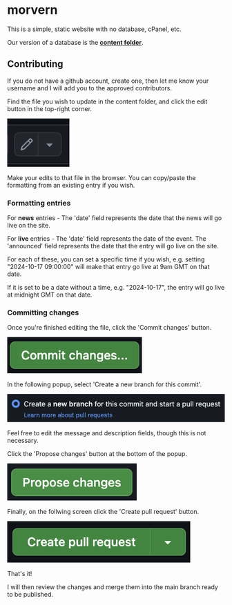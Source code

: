 # morvern

This is a simple, static website with no database, cPanel, etc.

Our version of a database is the **[content folder](https://github.com/morvern-web/morvern-web.github.io/tree/main/src/content)**.



## Contributing

If you do not have a github account, create one, then let me know your username and I will add you to the approved contributors.

Find the file you wish to update in the content folder, and click the edit button in the top-right corner.

![](./docs-1.png)

Make your edits to that file in the browser. You can copy/paste the formatting from an existing entry if you wish.



### Formatting entries

For **news** entries - The 'date' field represents the date that the news will go live on the site.

For **live** entries - The 'date' field represents the date of the event. The 'announced' field represents the date that the entry will go live on the site.

For each of these, you can set a specific time if you wish, e.g. setting "2024-10-17 09:00:00" will make that entry go live at 9am GMT on that date.

If it is set to be a date without a time, e.g. "2024-10-17", the entry will go live at midnight GMT on that date.



### Committing changes

Once you're finished editing the file, click the 'Commit changes' button.

![](./docs-2.png)

In the following popup, select 'Create a new branch for this commit'.

![](./docs-3.png)

Feel free to edit the message and description fields, though this is not necessary.

Click the 'Propose changes' button at the bottom of the popup.

![](./docs-4.png)

Finally, on the follwing screen click the 'Create pull request' button.

![](./docs-5.png)



That's it!

I will then review the changes and merge them into the main branch ready to be published.
